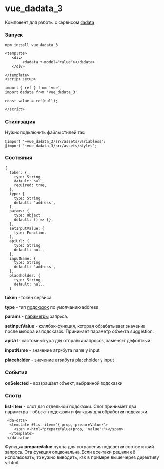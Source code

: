 # vue_dadata_3

Компонент для работы с сервисом [dadata](https://dadata.ru/)

### Запуск

```
npm install vue_dadata_3
```


```
<template>
   <div>
        <dadata v-model="value"></dadata>
   </div>

</template>
<script setup>

import { ref } from 'vue';
import dadata from 'vue_dadata_3'

const value = ref(null);

</script>
```

### Стилизация

Нужно подключить файлы стилей так:
```
@import "~vue_dadata_3/src/assets/variabless";
@import "~vue_dadata_3/src/assets/styles";
```


### Состояния

```
{
  token: {
    type: String,
    default: null,
    required: true,
  },
  type: {
    type: String,
    default: 'address',
  },
  params: {
    type: Object,
    default: () => {},
  },
  setInputValue: {
    type: Function,
  },
  apiUrl: {
    type: String,
    default: null,
  },
  inputName: {
    type: String,
    default: 'address',
  },
  placeholder: {
    type: String,
    default: null,
  }
```

**token** - токен сервиса

**type** - тип [подсказок](https://dadata.ru/suggestions/usage/) по умолчанию address

**params** - [параметры](https://confluence.hflabs.ru/display/SGTDOC/HTTP+API) запроса.

**setInputValue** - коллбэк-функция, которая обрабатывает значение после выбора из подсказок. Принимает параметр объекта suggestion.

**apiUrl** - кастомный урл для отправки запросов, заменяет дефолтный.

**inputName** - значение атрибута name у input

**placeholder** - значение атрибута placeholder у input


### События

**onSelected** - возвращает объект, выбранной подсказки.

### Слоты

**list-item** - слот для отдельной подсказки. Слот принимает два параметра - объект подсказки и функция для обработки подсказки

```
 <da-data>
  <template #list-item="{ prop, prepareValue}">
    <span v-html="prepareValue(prop, 'value')"></span>
  </template>
 </da-data>
```

Функция **prepareValue** нужна для сохранения подсветки соответствий запроса. 
Эта функция опциональна. Если все-таки решили её использовать, то нужно выводить, как в примере выше через директиву v-html.


